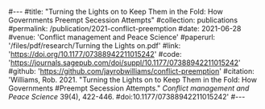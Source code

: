 #---
#title: "Turning the Lights on to Keep Them in the Fold: How Governments Preempt Secession Attempts"
#collection: publications
#permalink: /publication/2021-conflict-preemption
#date: 2021-06-28
#venue: 'Conflict management and Peace Science'
#paperurl: '/files/pdf/research/Turning the Lights on.pdf'
#link: 'https://doi.org/10.1177/07388942211015242'
#code: 'https://journals.sagepub.com/doi/suppl/10.1177/07388942211015242'
#github: 'https://github.com/jayrobwilliams/conflict-preemption'
#citation: 'Williams, Rob. 2021. &quot;Turning the Lights on to Keep Them in the Fold: How Governments #Preempt Secession Attempts.&quot; <i>Conflict management and Peace Science</i> 39(4), 422-446. #doi:10.1177/07388942211015242'
#---
